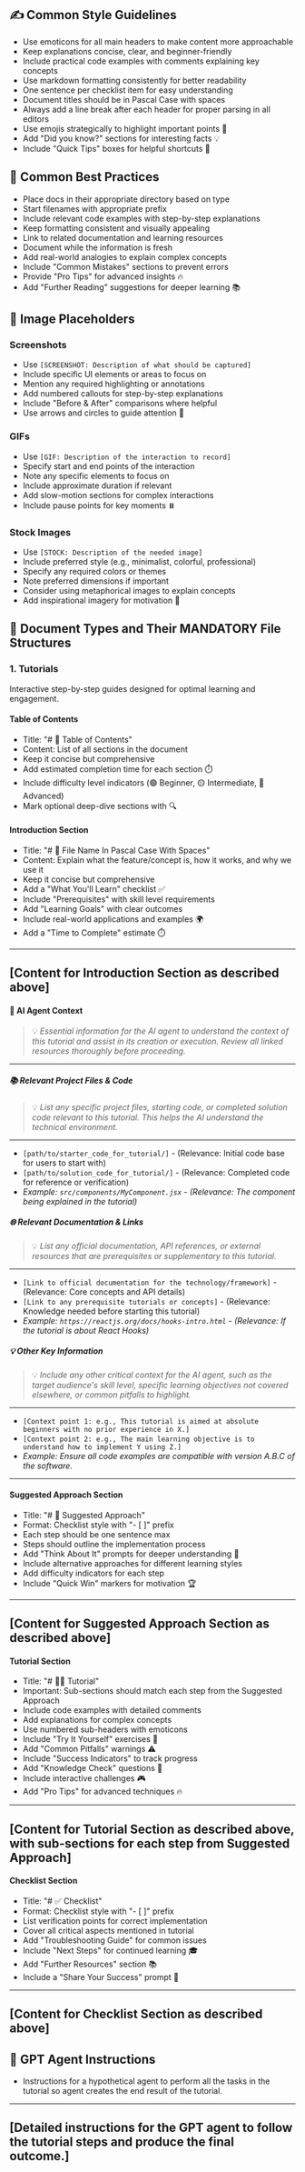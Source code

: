 <!-- IMPORTANT: This is a meta-template for creating tutorials. When using this to generate a specific tutorial, ensure all placeholders like "File Name In Pascal Case With Spaces" and content descriptions are filled appropriately for that tutorial's topic. -->

## ✍️ Common Style Guidelines

- Use emoticons for all main headers to make content more approachable
- Keep explanations concise, clear, and beginner-friendly
- Include practical code examples with comments explaining key concepts
- Use markdown formatting consistently for better readability
- One sentence per checklist item for easy understanding
- Document titles should be in Pascal Case with spaces
- Always add a line break after each header for proper parsing in all editors
- Use emojis strategically to highlight important points 🎯
- Add "Did you know?" sections for interesting facts 💡
- Include "Quick Tips" boxes for helpful shortcuts 💨

## 🚀 Common Best Practices

- Place docs in their appropriate directory based on type
- Start filenames with appropriate prefix
- Include relevant code examples with step-by-step explanations
- Keep formatting consistent and visually appealing
- Link to related documentation and learning resources
- Document while the information is fresh
- Add real-world analogies to explain complex concepts
- Include "Common Mistakes" sections to prevent errors
- Provide "Pro Tips" for advanced insights 🔥
- Add "Further Reading" suggestions for deeper learning 📚

## 📖️ Image Placeholders

### Screenshots
- Use `[SCREENSHOT: Description of what should be captured]`
- Include specific UI elements or areas to focus on
- Mention any required highlighting or annotations
- Add numbered callouts for step-by-step explanations
- Include "Before & After" comparisons where helpful
- Use arrows and circles to guide attention 🎯

### GIFs
- Use `[GIF: Description of the interaction to record]`
- Specify start and end points of the interaction
- Note any specific elements to focus on
- Include approximate duration if relevant
- Add slow-motion sections for complex interactions
- Include pause points for key moments ⏸️

### Stock Images
- Use `[STOCK: Description of the needed image]`
- Include preferred style (e.g., minimalist, colorful, professional)
- Specify any required colors or themes
- Note preferred dimensions if important
- Consider using metaphorical images to explain concepts
- Add inspirational imagery for motivation 🌟

## 📖 Document Types and Their MANDATORY File Structures

### 1. Tutorials

Interactive step-by-step guides designed for optimal learning and engagement.

#### Table of Contents

- Title: "# 📝 Table of Contents"
- Content: List of all sections in the document
- Keep it concise but comprehensive
- Add estimated completion time for each section ⏱️
- Include difficulty level indicators (🟢 Beginner, 🟡 Intermediate, 🔴 Advanced)
- Mark optional deep-dive sections with 🔍

#### Introduction Section

- Title: "# 📝 File Name In Pascal Case With Spaces"
- Content: Explain what the feature/concept is, how it works, and why we use it
- Keep it concise but comprehensive
- Add a "What You'll Learn" checklist ✅
- Include "Prerequisites" with skill level requirements
- Add "Learning Goals" with clear outcomes
- Include real-world applications and examples 🌍
- Add a "Time to Complete" estimate ⏱️

---
[Content for Introduction Section as described above]
---

#### 🤖 AI Agent Context
> 💡 *Essential information for the AI agent to understand the context of this tutorial and assist in its creation or execution. Review all linked resources thoroughly before proceeding.*
---

##### 📚 Relevant Project Files & Code
> 💡 *List any specific project files, starting code, or completed solution code relevant to this tutorial. This helps the AI understand the technical environment.*
---
*   `[path/to/starter_code_for_tutorial/]` - (Relevance: Initial code base for users to start with)
*   `[path/to/solution_code_for_tutorial/]` - (Relevance: Completed code for reference or verification)
*   *Example: `src/components/MyComponent.jsx` - (Relevance: The component being explained in the tutorial)*

##### 🌐 Relevant Documentation & Links
> 💡 *List any official documentation, API references, or external resources that are prerequisites or supplementary to this tutorial.*
---
*   `[Link to official documentation for the technology/framework]` - (Relevance: Core concepts and API details)
*   `[Link to any prerequisite tutorials or concepts]` - (Relevance: Knowledge needed before starting this tutorial)
*   *Example: `https://reactjs.org/docs/hooks-intro.html` - (Relevance: If the tutorial is about React Hooks)*

##### 💡 Other Key Information
> 💡 *Include any other critical context for the AI agent, such as the target audience's skill level, specific learning objectives not covered elsewhere, or common pitfalls to highlight.*
---
*   `[Context point 1: e.g., This tutorial is aimed at absolute beginners with no prior experience in X.]`
*   `[Context point 2: e.g., The main learning objective is to understand how to implement Y using Z.]`
*   *Example: Ensure all code examples are compatible with version A.B.C of the software.*
---

#### Suggested Approach Section

- Title: "# 🎯 Suggested Approach"
- Format: Checklist style with "- [ ]" prefix
- Each step should be one sentence max
- Steps should outline the implementation process
- Add "Think About It" prompts for deeper understanding 🤔
- Include alternative approaches for different learning styles
- Add difficulty indicators for each step
- Include "Quick Win" markers for motivation 🏆

---
[Content for Suggested Approach Section as described above]
---

#### Tutorial Section

- Title: "# 👨‍🏫 Tutorial"
- Important: Sub-sections should match each step from the Suggested Approach
- Include code examples with detailed comments
- Add explanations for complex concepts
- Use numbered sub-headers with emoticons
- Include "Try It Yourself" exercises 🔨
- Add "Common Pitfalls" warnings ⚠️
- Include "Success Indicators" to track progress
- Add "Knowledge Check" questions 📝
- Include interactive challenges 🎮
- Add "Pro Tips" for advanced techniques 🔥

---
[Content for Tutorial Section as described above, with sub-sections for each step from Suggested Approach]
---

#### Checklist Section

- Title: "# ✅ Checklist"
- Format: Checklist style with "- [ ]" prefix
- List verification points for correct implementation
- Cover all critical aspects mentioned in tutorial
- Add "Troubleshooting Guide" for common issues
- Include "Next Steps" for continued learning 🎓
- Add "Further Resources" section 📚
- Include a "Share Your Success" prompt 🌟

---
[Content for Checklist Section as described above]
---

## 🤖 GPT Agent Instructions

- Instructions for a hypothetical agent to perform all the tasks in the tutorial so agent creates the end result of the tutorial.

---
[Detailed instructions for the GPT agent to follow the tutorial steps and produce the final outcome.]
---